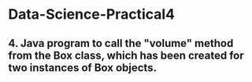 # Data-Science-Practical4
## 4.	Java program to call the "volume" method from the Box class, which has been created for two instances of Box objects.
